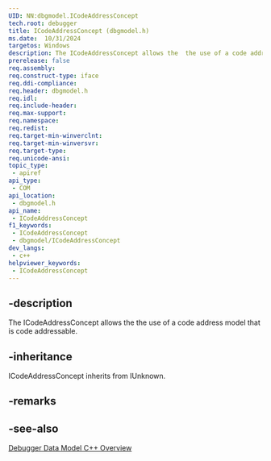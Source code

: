 ```yaml
---
UID: NN:dbgmodel.ICodeAddressConcept
tech.root: debugger
title: ICodeAddressConcept (dbgmodel.h)
ms.date:  10/31/2024
targetos: Windows
description: The ICodeAddressConcept allows the  the use of a code address model that is code addressable. (dbgmodel.h)
prerelease: false
req.assembly: 
req.construct-type: iface
req.ddi-compliance: 
req.header: dbgmodel.h
req.idl: 
req.include-header: 
req.max-support: 
req.namespace: 
req.redist: 
req.target-min-winverclnt: 
req.target-min-winversvr: 
req.target-type: 
req.unicode-ansi: 
topic_type:
 - apiref
api_type:
 - COM
api_location:
 - dbgmodel.h
api_name:
 - ICodeAddressConcept
f1_keywords:
 - ICodeAddressConcept
 - dbgmodel/ICodeAddressConcept
dev_langs:
 - c++
helpviewer_keywords:
 - ICodeAddressConcept
---
```


## -description

The ICodeAddressConcept allows the  the use of a code address model that is code addressable.

## -inheritance

ICodeAddressConcept inherits from IUnknown.

## -remarks

## -see-also

[Debugger Data Model C++ Overview](/windows-hardware/drivers/debugger/data-model-cpp-overview)
